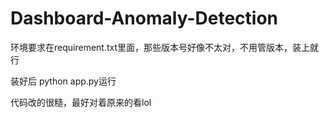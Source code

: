 # Dashboard-Anomaly-Detection

环境要求在requirement.txt里面，那些版本号好像不太对，不用管版本，装上就行

装好后 python app.py运行

代码改的很糙，最好对着原来的看lol